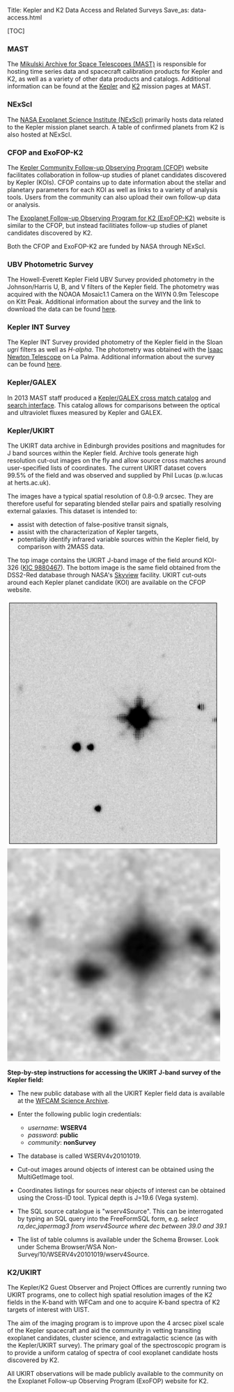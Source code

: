 Title: Kepler and K2 Data Access and Related Surveys
Save_as: data-access.html

[TOC]

### MAST

The
[Mikulski Archive for Space Telescopes (MAST)](https://archive.stsci.edu/)
is responsible for hosting time series data and spacecraft calibration
products for Kepler and K2, as well as a variety of other data
products and catalogs.  Additional information can be found at the
[Kepler](https://archive.stsci.edu/kepler/) and [K2](https://archive.stsci.edu/k2/) mission pages at MAST.

### NExScI

The
[NASA Exoplanet Science Institute (NExScI)](http://nexsci.caltech.edu/)
primarily hosts data related to the Kepler mission planet search.
A table of confirmed planets from K2 is also hosted at NExScI.

### CFOP and ExoFOP-K2

The [Kepler Community Follow-up Observing Program (CFOP)](https://cfop.ipac.caltech.edu/home/) website
facilitates collaboration in follow-up studies of planet
candidates discovered by Kepler (KOIs).  CFOP contains up to date information
about the stellar and planetary parameters for each KOI as well as
links to a variety of analysis tools.  Users from the community can
also upload their own follow-up data or analysis.

The
[Exoplanet Follow-up Observing Program for K2 (ExoFOP-K2)](https://cfop.ipac.caltech.edu/k2/)
website is similar to the CFOP, but instead facilitiates follow-up
studies of planet candidates discovered by K2.

Both the CFOP and ExoFOP-K2 are funded by NASA through NExScI.

### UBV Photometric Survey

The Howell-Everett Kepler Field UBV Survey provided photometry in the
Johnson/Harris U, B, and V filters of the Kepler field.  The
photometry was acquired with the NOAOA Mosaic1.1 Camera on the
WIYN 0.9m Telescope on Kitt Peak.  Additional information about the
survey and the link to download the data can be found [here](https://archive.stsci.edu/prepds/kplrubv/).

### Kepler INT Survey

The Kepler INT Survey provided photometry of the Kepler field in the Sloan *ugri* filters as
well as *H-alpha*.  The photometry was obtained with the [Isaac Newton
Telescope](http://www.ing.iac.es/astronomy/telescopes/int/) on La Palma.  Additional information about the survey can be found [here](http://www2.warwick.ac.uk/fac/sci/physics/research/astro/research/kis/).

### Kepler/GALEX

In 2013 MAST staff produced a [Kepler/GALEX cross match catalog](https://archive.stsci.edu/kepler/catalogs.html) and
[search interface](http://archive.stsci.edu/kepler/kgmatch/search.php).
This catalog allows for comparisons between the optical and
ultraviolet fluxes measured by Kepler and GALEX.

### Kepler/UKIRT

The UKIRT data archive in Edinburgh provides positions and magnitudes for J band sources within the Kepler field. Archive tools generate high resolution cut-out images on the fly and allow source cross matches around user-specified lists of coordinates. The current UKIRT dataset covers 99.5% of the field and was observed and supplied by Phil Lucas (p.w.lucas at herts.ac.uk).

The images have a typical spatial resolution of 0.8-0.9 arcsec. They are therefore useful for separating blended stellar pairs and spatially resolving external galaxies. This dataset is intended to:

* assist with detection of false-positive transit signals,
* assist with the characterization of Kepler targets,
* potentially identify infrared variable sources within the Kepler
field, by comparison with 2MASS data.

The top image contains the UKIRT J-band image of the field around
KOI-326
([KIC 9880467](http://archive.stsci.edu//kepler/data_search/search.php?action=Search&ktc_kepler_id=9880467)). The
bottom image is the same field obtained from the DSS2-Red database
through NASA's
[Skyview](http://skyview.gsfc.nasa.gov/current/cgi/titlepage.pl)
facility.  UKIRT cut-outs around each Kepler planet candidate (KOI) are available
on the CFOP website.

<img class="img-responsive" style="min-width:97%;" src="images/KOI326_UKIRT_J_correct.png">
<img class="img-responsive" style="min-width:97%;" src="images/koi326_DSS2red_1amin.png">

**Step-by-step instructions for accessing the UKIRT J-band survey of the
Kepler field:**

* The new public database with all the UKIRT Kepler field data is available at the [WFCAM Science Archive](http://wsa.roe.ac.uk//login.html).
* Enter the following public login credentials:


	* *username*: **WSERV4**
   	* *password*: **public**
	* *community*: **nonSurvey**


* The database is called WSERV4v20101019.
* Cut-out images around objects of interest can be obtained using the MultiGetImage tool.
* Coordinates listings for sources near objects of interest can be obtained using the Cross-ID tool. Typical depth is J=19.6 (Vega system).
* The SQL source catalogue is "wserv4Source". This can be interrogated by typing an SQL query into the FreeFormSQL form, e.g. *select ra,dec,japermag3 from wserv4Source where dec between 39.0 and 39.1*
* The list of table columns is available under the Schema Browser. Look under Schema Browser/WSA Non-Survey/10/WSERV4v20101019/wserv4Source.

### K2/UKIRT

The Kepler/K2 Guest Observer and Project Offices are currently running
two UKIRT programs, one to collect high spatial resolution images of
the K2 fields in the K-band with WFCam and one to acquire K-band
spectra of K2 targets of interest with UIST.

The aim of the imaging
program is to improve upon the 4 arcsec pixel scale of the Kepler
spacecraft and aid the community in vetting transiting exoplanet
candidates, cluster science, and extragalactic science (as with the
Kepler/UKIRT survey).  The primary goal of the spectroscopic program
is to provide a uniform catalog of spectra of cool exoplanet candidate
hosts discovered by K2.

All UKIRT observations will be made publicly available to the community on the Exoplanet Follow-up Observing Program (ExoFOP) website for K2.
